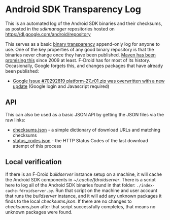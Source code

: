 
# Android SDK Transparency Log

This is an automated log of the Android SDK binaries and their
checksums, as posted in the _sdkmanager_ repositories hosted on
https://dl.google.com/android/repository

This serves as a basic [binary
transparency](https://wiki.mozilla.org/Security/Binary_Transparency)
append-only log for anyone to use.  One of the key properties of any
good binary repository is that the binaries never change once they
have been published.  [Maven has been promising
this](https://blog.sonatype.com/2009/04/what-is-a-repository/) since
2009 at least.  F-Droid has for most of its history.  Occasionally,
Google forgets this, and changes packages that have already been
published:

* [Google Issue #70292819 platform-27_r01.zip was overwritten with a new update](https://issuetracker.google.com/issues/70292819) (Google login and Javascript required)


## API

This can also be used as a basic JSON API by getting the JSON files via the raw links:

* [checksums.json](https://gitlab.com/fdroid/android-sdk-transparency-log/-/raw/master/checksums.json) - a simple dictionary of download URLs and matching checksums
* [status_codes.json](https://gitlab.com/fdroid/android-sdk-transparency-log/-/raw/master/status_codes.json) - the HTTP Status Codes of the last download attempt of this process


## Local verification

If there is an F-Droid _buildserver_ instance setup on a machine, it
will cache the Android SDK components in
_~/.cache/fdroidserver_. There is a script here to log all of the
Android SDK binaries found in that folder:
`./index-cache-fdroidserver.py`.  Run that script on the machine and
user account that runs the _buildserver_ instance, and it will add any
unknown packages it finds to the local _checksums.json_.  If there are
no changes to _checksums.json_ after that script successfully
completes, that means no unknown packages were found.
